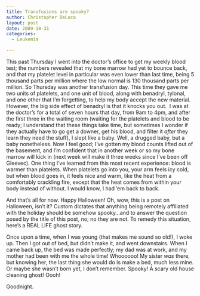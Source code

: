 ```yaml
---
title: Transfusions are spooky?
author: Christopher DeLuca
layout: post
date: 2009-10-31
categories:
  - Leukemia

---
```

This past Thursday I went into the doctor&#8217;s office to get my weekly blood test; the numbers revealed that my bone marrow had yet to bounce back, and that my platelet level in particular was even lower than last time, being 5 thousand parts per million where the low normal is 130 thousand parts per million. So Thursday was another transfusion day. This time they gave me two units of platelets, and one unit of blood, along with benadryl, tylonal, and one other that I&#8217;m forgetting, to help my body accept the new material. However, the big side effect of benadryl is that it knocks you out.  I was at the doctor&#8217;s for a total of seven hours that day, from 9am to 4pm, and after the first three in the waiting room (waiting for the platelets and blood to be ready; I understand that these things take time, but sometimes I wonder if they actually have to go get a downer, get his blood, and filter it _after_ they learn they need the stuff), I slept like a baby. Well, a drugged baby, but a baby nonetheless. Now I feel good; I&#8217;ve gotten my blood counts lifted out of the basement, and I&#8217;m confident that in another week or so my bone marrow will kick in (next week will make it three weeks since I&#8217;ve been off Gleevec). One thing I&#8217;ve learned from this most recent experience: blood is warmer than platelets. When platelets go into you, your arm feels icy cold, but when blood goes in, it feels nice and warm, like the heat from a comfortably crackling fire, except that the heat comes from within your body instead of without. I would know, I had &#8217;em back to back.

And that&#8217;s all for now. Happy Halloween! Oh, wow, this is a post on Halloween, isn&#8217;t it? Custom dictates that anything being remotely affiliated with the holiday should be somehow spooky&#8230;and to answer the question posed by the title of this post, no; no they are not. To remedy this situation, here&#8217;s a REAL LIFE ghost story.

Once upon a time, when I was young (that makes me sound so old!), I woke up. Then I got out of bed, but didn&#8217;t make it, and went downstairs. When I came back up, the bed was made perfectly; my dad was at work, and my mother had been with me the whole time! Whoooooo! My sister _was_ there, but knowing her, the last thing she would do is make a bed, much less mine. Or maybe she wasn&#8217;t born yet, I don&#8217;t remember. Spooky! A scary old house cleaning ghost! Oooh!

Goodnight.
